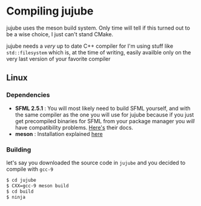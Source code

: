 # Compiling jujube

jujube uses the meson build system.
Only time will tell if this turned out to be a wise choice, I just can't stand CMake.

jujube needs a *very* up to date C++ compiler for I'm using stuff like `std::filesystem` which is, at the time of writing, easily availble only on the very last version of your favorite compiler

## Linux

### Dependencies

- **SFML 2.5.1** : You will most likely need to build SFML yourself, and with the same compiler as the one you will use for jujube because if you just get precompiled binaries for SFML from your package manager you *will* have compatibility problems. [Here's](https://www.sfml-dev.org/tutorials/2.5/compile-with-cmake.php) their docs.
- **meson** : Installation explained [here](https://mesonbuild.com/Quick-guide.html)

### Building

let's say you downloaded the source code in `jujube` and you decided to compile with `gcc-9`

```bash
$ cd jujube
$ CXX=gcc-9 meson build
$ cd build
$ ninja
```